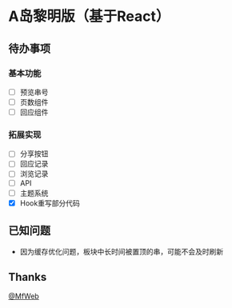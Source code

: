 # A岛黎明版（基于React）

## 待办事项

### 基本功能

- [ ] 预览串号
- [ ] 页数组件
- [ ] 回应组件

### 拓展实现

- [ ] 分享按钮
- [ ] 回应记录
- [ ] 浏览记录
- [ ] API
- [ ] 主题系统
- [x] Hook重写部分代码

## 已知问题

- 因为缓存优化问题，板块中长时间被置顶的串，可能不会及时刷新

## Thanks

[@MfWeb](https://github.com/Mfweb)
